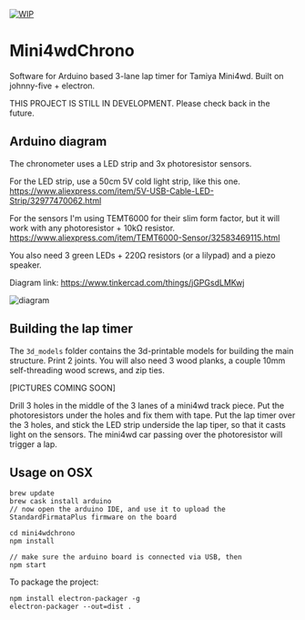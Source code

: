 [![WIP](https://img.shields.io/badge/status-WORK%20IN%20PROGRESS-red.svg)](https://github.com/Pimentoso/mini4wdchrono)

# Mini4wdChrono

Software for Arduino based 3-lane lap timer for Tamiya Mini4wd. Built on johnny-five + electron.

THIS PROJECT IS STILL IN DEVELOPMENT. Please check back in the future.

## Arduino diagram

The chronometer uses a LED strip and 3x photoresistor sensors.

For the LED strip, use a 50cm 5V cold light strip, like this one.
https://www.aliexpress.com/item/5V-USB-Cable-LED-Strip/32977470062.html

For the sensors I'm using TEMT6000 for their slim form factor, but it will work with any photoresistor + 10kΩ resistor.
https://www.aliexpress.com/item/TEMT6000-Sensor/32583469115.html

You also need 3 green LEDs + 220Ω resistors (or a lilypad) and a piezo speaker.

Diagram link: https://www.tinkercad.com/things/jGPGsdLMKwj

![diagram](https://cdn.rawgit.com/Pimentoso/mini4wdchrono/6b3901f4/images/schema.png)

## Building the lap timer

The ```3d_models``` folder contains the 3d-printable models for building the main structure. Print 2 joints.
You will also need 3 wood planks, a couple 10mm self-threading wood screws, and zip ties.

[PICTURES COMING SOON]

Drill 3 holes in the middle of the 3 lanes of a mini4wd track piece. Put the photoresistors under the holes and fix them with tape.
Put the lap timer over the 3 holes, and stick the LED strip underside the lap tiper, so that it casts light on the sensors.
The mini4wd car passing over the photoresistor will trigger a lap.

## Usage on OSX

```
brew update
brew cask install arduino
// now open the arduino IDE, and use it to upload the StandardFirmataPlus firmware on the board

cd mini4wdchrono
npm install

// make sure the arduino board is connected via USB, then
npm start
```

To package the project:

```
npm install electron-packager -g
electron-packager --out=dist .
```
